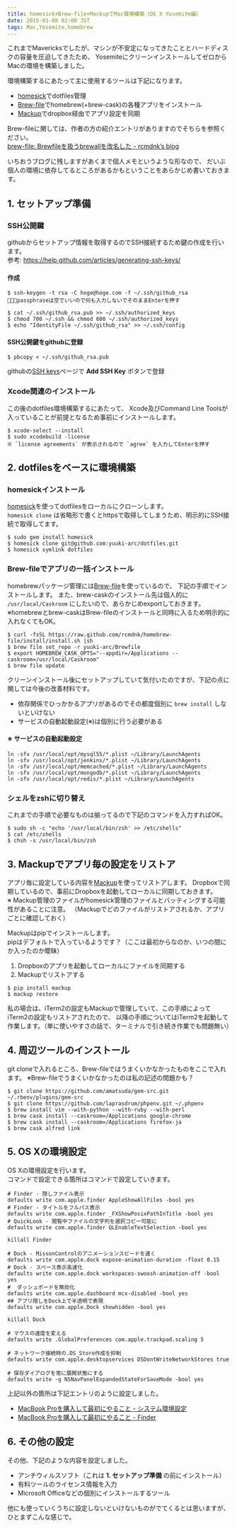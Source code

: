```yaml
---
title: homesick+Brew-file+MackupでMac環境構築（OS X Yosemite編）
date: 2015-01-08 02:00 JST
tags: Mac,Yosemite,homebrew
---
```


これまでMavericksでしたが、マシンが不安定になってきたこととハードディスクの容量を圧迫してきたため、
YosemiteにクリーンインストールしてゼロからMacの環境を構築しました。  

環境構築するにあたって主に使用するツールは下記になります。

* [homesick](https://github.com/technicalpickles/homesick)でdotfiles管理
* [Brew-file](https://github.com/rcmdnk/homebrew-file)でhomebrew(+brew-cask)の各種アプリをインストール
* [Mackup](https://github.com/lra/mackup)でdropbox経由でアプリ設定を同期


Brew-fileに関しては、作者の方の紹介エントリがありますのでそちらを参照ください。  
[brew-file: Brewfileを扱うbrewallを改名した - rcmdnk’s blog](http://rcmdnk.github.io/blog/2014/08/26/computer-mac-homebrew/)

いちおうブログに残しますがあくまで個人メモというような形なので、
だいぶ個人の環境に依存してるところがあるかもということをあらかじめ書いておきます。


## 1. セットアップ準備

### SSH公開鍵
githubからセットアップ情報を取得するのでSSH接続するため鍵の作成を行います。  
参考: https://help.github.com/articles/generating-ssh-keys/

#### 作成

```console
$ ssh-keygen -t rsa -C hoge@hoge.com -f ~/.ssh/github_rsa
※passphraseは空でいいので何も入力しないでそのままEnterを押す

$ cat ~/.ssh/github_rsa.pub >> ~/.ssh/authorized_keys
$ chmod 700 ~/.ssh && chmod 600 ~/.ssh/authorized_keys
$ echo "IdentityFile ~/.ssh/github_rsa" >> ~/.ssh/config
```

#### SSH公開鍵をgithubに登録

```console
$ pbcopy < ~/.ssh/github_rsa.pub
```

githubの[SSH keys](https://github.com/settings/ssh)ページで **Add SSH Key** ボタンで登録

### Xcode関連のインストール
この後のdotfiles環境構築するにあたって、
Xcode及びCommand Line Toolsが入っていることが前提となるため事前にインストールします。

```console
$ xcode-select --install
$ sudo xcodebuild -license
※ `license agreements` が表示されるので `agree` を入力してEnterを押す
```

## 2. dotfilesをベースに環境構築

### homesickインストール
[homesick](https://github.com/technicalpickles/homesick)を使ってdotfilesをローカルにクローンします。  
`homesick clone` は省略形で書くとhttpsで取得してしまうため、明示的にSSH接続で取得してます。

```console
$ sudo gem install homesick
$ homesick clone git@github.com:yuuki-arc/dotfiles.git
$ homesick symlink dotfiles
```

### Brew-fileでアプリの一括インストール
homebrewパッケージ管理には[Brew-file](https://github.com/rcmdnk/homebrew-file)を使っているので、
下記の手順でインストールします。
また、brew-caskのインストール先は個人的に `/usr/local/Caskroom` にしたいので、あらかじめexportしておきます。  
※homebrewとbrew-caskはBrew-fileのインストールと同時に入るため明示的に入れなくてもOK。


```console
$ curl -fsSL https://raw.github.com/rcmdnk/homebrew-file/install/install.sh |sh
$ brew file set_repo -r yuuki-arc/Brewfile
$ export HOMEBREW_CASK_OPTS="--appdir=/Applications --caskroom=/usr/local/Caskroom"
$ brew file update
```

クリーンインストール後にセットアップしていて気付いたのですが、下記の点に関しては今後の改善材料です。

* 依存関係でひっかかるアプリがあるのでその都度個別に `brew install` しないといけない
* サービスの自動起動設定(※)は個別に行う必要がある

#### ※ サービスの自動起動設定
```
ln -sfv /usr/local/opt/mysql55/*.plist ~/Library/LaunchAgents
ln -sfv /usr/local/opt/jenkins/*.plist ~/Library/LaunchAgents
ln -sfv /usr/local/opt/memcached/*.plist ~/Library/LaunchAgents
ln -sfv /usr/local/opt/mongodb/*.plist ~/Library/LaunchAgents
ln -sfv /usr/local/opt/redis/*.plist ~/Library/LaunchAgents
```

### シェルをzshに切り替え
これまでの手順で必要なものは揃ってるので下記のコマンドを入力すればOK。

```console
$ sudo sh -c "echo '/usr/local/bin/zsh' >> /etc/shells"
$ cat /etc/shells
$ chsh -s /usr/local/bin/zsh
```

## 3. Mackupでアプリ毎の設定をリストア
アプリ毎に設定している内容を[Mackup](https://github.com/lra/mackup)を使ってリストアします。
Dropboxで同期しているので、事前にDropboxを起動してローカルに同期しておきます。  
※ Mackup管理のファイルがhomesick管理のファイルとバッティングする可能性があることに注意。
（Mackupでどのファイルがリストアされるか、アプリごとに確認しておく）

Mackupはpipでインストールします。  
pipはデフォルトで入っているようです？（ここは最初からなのか、いつの間にか入ったのか曖昧）

1. Dropboxのアプリを起動してローカルにファイルを同期する
2. Mackupでリストアする

```
$ pip install mackup
$ mackup restore
```

私の場合は、iTerm2の設定もMackupで管理していて、この手順によってiTerm2の設定もリストアされたので、
以降の手順についてはiTerm2を起動して作業します。（単に使いやすさの話で、ターミナルで引き続き作業でも問題無い）

## 4. 周辺ツールのインストール

git cloneで入れるところ、Brew-fileではうまくいかなかったものをここで入れます。
※Brew-fileでうまくいかなかったのは私の記述の問題かも？

```console
$ git clone https://github.com/amatsuda/gem-src.git ~/.rbenv/plugins/gem-src
$ git clone https://github.com/laprasdrum/phpenv.git ~/.phpenv
$ brew install vim --with-python --with-ruby --with-perl
$ brew cask install --caskroom=/Applications google-chrome
$ brew cask install --caskroom=/Applications firefox-ja
$ brew cask alfred link
```

## 5. OS Xの環境設定

OS Xの環境設定を行います。  
コマンドで設定できる箇所はコマンドで設定していきます。

```
# Finder - 隠しファイル表示
defaults write com.apple.finder AppleShowAllFiles -bool yes
# Finder - タイトルをフルパス表示
defaults write com.apple.finder _FXShowPosixPathInTitle -bool yes
# QuickLook - 閲覧中ファイルの文字列を選択コピー可能に
defaults write com.apple.finder QLEnableTextSelection -bool yes

killall Finder

# Dock - MissonControlのアニメーションスピードを速く
defaults write com.apple.dock expose-animation-duration -float 0.15
# Dock - スペース表示高速化
defaults write com.apple.dock workspaces-swoosh-animation-off -bool yes
#  ダッシュボードを無効化
defaults write com.apple.dashboard mcx-disabled -bool yes
## アプリ隠しをDock上で半透明で表現
defaults write com.apple.Dock showhidden -bool yes

killall Dock

# マウスの速度を変える
defaults write .GlobalPreferences com.apple.trackpad.scaling 5

# ネットワーク接続時の.DS_Store作成を抑制
defaults write com.apple.desktopservices DSDontWriteNetworkStores true

# 保存ダイアログを常に展開状態にする
defaults write -g NSNavPanelExpandedStateForSaveMode -bool yes
```


上記以外の箇所は下記エントリのように設定しました。

* [MacBook Proを購入して最初にやること - システム環境設定](/blog/2012/01/08/setup-mac-system/)
* [MacBook Proを購入して最初にやること - Finder](/blog/2012/01/08/setup-mac-finder/)

## 6. その他の設定

その他、下記のような内容を設定しました。

* アンチウィルスソフト（これは **1. セットアップ準備** の前にインストール）
* 有料ツールのライセンス情報を入力
* Microsoft Officeなどの個別にインストールするツール

他にも使っていくうちに設定しないといけないものがでてくるとは思いますが、ひとまずこんな感じで。
